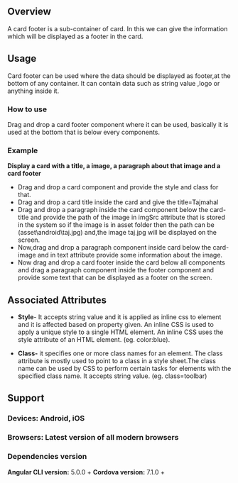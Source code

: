 




## Overview
A card footer is a sub-container of card. In this we can give the information which will be displayed as a footer in the card.

## Usage
Card footer can be used where the data should be displayed as footer,at the bottom of any container. It can contain data such as string value ,logo or anything  inside it.
### How to use
Drag and drop a card footer component where it can be used, basically it is used at the bottom that is below every components.
### Example
 **Display a card with a title, a image, a paragraph about that image and a card footer** 
- Drag and drop a card component and provide the style and class for that.
- Drag and drop a card title inside the card and give the title=Tajmahal
- Drag and drop a paragraph inside the card component below the card-title and provide the path of the image in imgSrc attribute that is stored in the system so if the image is in asset folder then the path can be (asset\android\taj.jpg) and,the image taj.jpg will be displayed on the screen.
- Now,drag and drop a paragraph component inside card below the card-image and in text attribute provide some information about the image.
- Now drag and drop a card footer inside the card below all components and drag a paragraph component inside the footer component and provide some text that can be displayed as a footer on the screen.
## Associated Attributes
- **Style**- It accepts string value and it is applied as inline css to element and it is affected based on property given. An inline CSS is used to apply a unique style to a single HTML element. An inline CSS uses the style attribute of an HTML element.
(eg. color:blue).

- **Class-** it specifies one or more class names for an element. The class attribute is mostly used to point to a class in a style sheet.The class name can be used by CSS to perform certain tasks for elements with the specified class name. It accepts string value. (eg. class=toolbar)



## Support 
### Devices: Android, iOS
### Browsers:  Latest version of all modern browsers
### Dependencies version
 **Angular CLI version:** 5.0.0 + 
 **Cordova version:** 7.1.0 +










